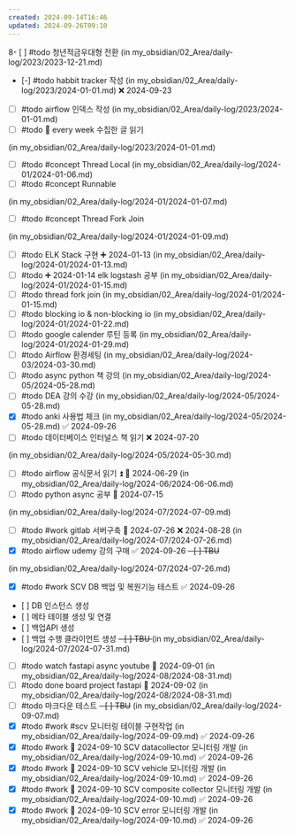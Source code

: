 ```yaml
---
created: 2024-09-14T16:46
updated: 2024-09-26T09:10
---
```

8- [ ] #todo 청년적금우대형 전환
(in my_obsidian/02_Area/daily-log/2023/2023-12-21.md)

- [-] #todo habbit tracker 작성 (in my_obsidian/02_Area/daily-log/2023/2024-01-01.md) ❌ 2024-09-23
- [ ] #todo airflow 인덱스 작성 (in my_obsidian/02_Area/daily-log/2023/2024-01-01.md)
- [ ] #todo 🔁 every week 수집한 글 읽기

(in my_obsidian/02_Area/daily-log/2023/2024-01-01.md)

- [ ] #todo #concept Thread Local
      (in my_obsidian/02_Area/daily-log/2024-01/2024-01-06.md)
- [ ] #todo #concept Runnable

(in my_obsidian/02_Area/daily-log/2024-01/2024-01-07.md)

- [ ] #todo #concept Thread Fork Join

(in my_obsidian/02_Area/daily-log/2024-01/2024-01-09.md)

- [ ] #todo ELK Stack 구현 ➕ 2024-01-13 (in my_obsidian/02_Area/daily-log/2024-01/2024-01-13.md)
- [ ] #todo ➕ 2024-01-14 elk logstash 공부 (in my_obsidian/02_Area/daily-log/2024-01/2024-01-15.md)
- [ ] #todo thread fork join (in my_obsidian/02_Area/daily-log/2024-01/2024-01-15.md)
- [ ] #todo blocking io & non-blocking io (in my_obsidian/02_Area/daily-log/2024-01/2024-01-22.md)
- [ ] #todo google calender 루틴 등록 (in my_obsidian/02_Area/daily-log/2024-01/2024-01-29.md)
- [ ] #todo Airflow 환경세팅 (in my_obsidian/02_Area/daily-log/2024-03/2024-03-30.md)
- [ ] #todo async python 책 강의 (in my_obsidian/02_Area/daily-log/2024-05/2024-05-28.md)
- [ ] #todo DEA 강의 수강 (in my_obsidian/02_Area/daily-log/2024-05/2024-05-28.md)
- [x] #todo anki 사용법 체크 (in my_obsidian/02_Area/daily-log/2024-05/2024-05-28.md) ✅ 2024-09-26
- [ ] #todo 데이터베이스 인터널스 책 읽기 ❌ 2024-07-20

(in my_obsidian/02_Area/daily-log/2024-05/2024-05-30.md)

- [ ] #todo airflow 공식문서 읽기 ⏫ 📅 2024-06-29 (in my_obsidian/02_Area/daily-log/2024-06/2024-06-06.md)
- [ ] #todo python async 공부 📅 2024-07-15

(in my_obsidian/02_Area/daily-log/2024-07/2024-07-09.md)

- [ ] #todo #work gitlab 서버구축 📅 2024-07-26 ❌ 2024-08-28 (in my_obsidian/02_Area/daily-log/2024-07/2024-07-26.md)
- [x] #todo airflow udemy 강의 구매 ✅ 2024-09-26
      <del>- \[ \] TBU</del>

(in my_obsidian/02_Area/daily-log/2024-07/2024-07-26.md)

- [x] #todo #work SCV DB 백업 및 복원기능 테스트 ✅ 2024-09-26
- \[ \] DB 인스턴스 생성
- \[ \] 메타 테이블 생성 및 연결
- \[ \] 백업API 생성
- \[ \] 백업 수행 클라이언트 생성
  <del>- \[ \] TBU </del> (in my_obsidian/02_Area/daily-log/2024-07/2024-07-31.md)
- [ ] #todo watch fastapi async youtube 📅 2024-09-01 (in my_obsidian/02_Area/daily-log/2024-08/2024-08-31.md)
- [ ] #todo done board project fastapi 📅 2024-09-02 (in my_obsidian/02_Area/daily-log/2024-08/2024-08-31.md)
- [ ] #todo 마크다운 테스트
      <del>- \[ \] TBU</del> (in my_obsidian/02_Area/daily-log/2024-09-07.md)
- [x] #todo #work #scv 모니터링 테이블 구현작업 (in my_obsidian/02_Area/daily-log/2024-09-09.md) ✅ 2024-09-26
- [x] #todo #work 📅 2024-09-10 SCV datacollector 모니터링 개발 (in my_obsidian/02_Area/daily-log/2024-09-10.md) ✅ 2024-09-26
- [x] #todo #work 📅 2024-09-10 SCV vehicle 모니터링 개발 (in my_obsidian/02_Area/daily-log/2024-09-10.md) ✅ 2024-09-26
- [x] #todo #work 📅 2024-09-10 SCV composite collector 모니터링 개발 (in my_obsidian/02_Area/daily-log/2024-09-10.md) ✅ 2024-09-26
- [x] #todo #work 📅 2024-09-10 SCV error 모니터링 개발 (in my_obsidian/02_Area/daily-log/2024-09-10.md) ✅ 2024-09-26
